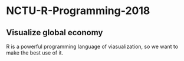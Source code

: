 # NCTU-R-Programming-2018
## Visualize global economy

R is a powerful programming language of viasualization, so we want to make the best use of it.
